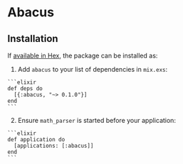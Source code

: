 # Abacus

## Installation

If [available in Hex](https://hex.pm/abacus), the package can be installed as:

  1. Add `abacus` to your list of dependencies in `mix.exs`:

    ```elixir
    def deps do
      [{:abacus, "~> 0.1.0"}]
    end
    ```

  2. Ensure `math_parser` is started before your application:

    ```elixir
    def application do
      [applications: [:abacus]]
    end
    ```
